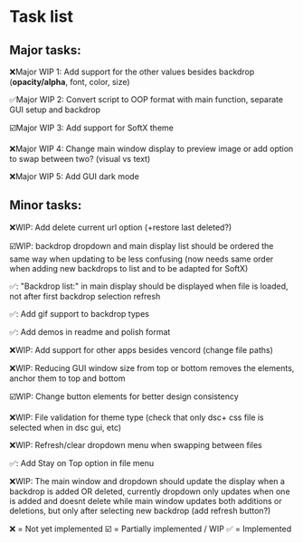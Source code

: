 # Task list
## Major tasks:
❌Major WIP 1: Add support for the other values besides backdrop (**opacity/alpha**, font, color, size)

✅Major WIP 2: Convert script to OOP format with main function, separate GUI setup and backdrop

☑️Major WIP 3: Add support for SoftX theme

❌Major WIP 4: Change main window display to preview image or add option to swap between two? (visual vs text)

❌Major WIP 5: Add GUI dark mode

## Minor tasks:

❌WIP: Add delete current url option (+restore last deleted?)

☑️WIP: backdrop dropdown and main display list should be ordered the same way when updating to be less confusing (now needs same order when adding new backdrops to list and to be adapted for SoftX)

✅: "Backdrop list:" in main display should be displayed when file is loaded, not after first backdrop selection refresh

✅: Add gif support to backdrop types

✅: Add demos in readme and polish format

❌WIP: Add support for other apps besides vencord (change file paths)

❌WIP: Reducing GUI window size from top or bottom removes the elements, anchor them to top and bottom

☑️WIP: Change button elements for better design consistency

❌WIP: File validation for theme type (check that only dsc+ css file is selected when in dsc gui, etc)

❌WIP: Refresh/clear dropdown menu when swapping between files

✅: Add Stay on Top option in file menu

❌WIP: The main window and dropdown should update the display when a backdrop is added OR deleted, currently dropdown only updates when one is added and doesnt delete while main window updates both additions or deletions, but only after selecting new backdrop (add refresh button?)


❌ = Not yet implemented
☑️ = Partially implemented / WIP
✅ = Implemented